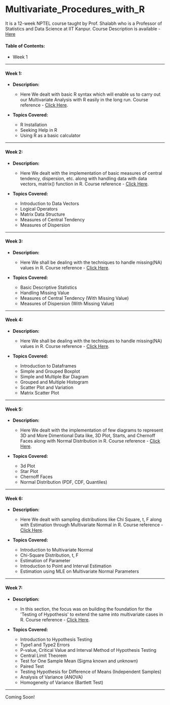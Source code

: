 # Multivariate_Procedures_with_R
It is a 12-week NPTEL course taught by Prof. Shalabh who is a Professor of Statistics and Data Science at IIT Kanpur. Course Description is available - [Here](https://onlinecourses.nptel.ac.in/noc24_mg68/preview)

#### Table of Contents:
- Week 1

****
#### **Week 1:**
-   **Description:**
    - Here We dealt with basic R syntax which will enable us to carry out our Multivariate Analysis with R easily in the long run. Course reference - [Click Here](https://onlinecourses.nptel.ac.in/noc24_mg68/unit?unit=18&lesson=23).
   

- **Topics Covered:**
    - R Installation
    - Seeking Help in R
    - Using R as a basic calculator
 
****
#### **Week 2:**
-   **Description:**
    - Here We dealt with the implementation of basic measures of central tendency, dispersion, etc. along with handling data with data vectors, matrix() function in R. Course reference - [Click Here](https://onlinecourses.nptel.ac.in/noc24_mg68/unit?unit=20&lesson=31).
   

- **Topics Covered:**
    - Introduction to Data Vectors
    - Logical Operators
    - Matrix Data Structure
    - Measures of Central Tendency
    - Measures of Dispersion

***

#### **Week 3:**
-   **Description:**
    - Here We shall be dealing with the techniques to handle missing(NA) values in R. Course reference - [Click Here](https://onlinecourses.nptel.ac.in/noc24_mg68/unit?unit=28&lesson=52).
   

- **Topics Covered:**
    - Basic Descriptive Statistics
    - Handling Missing Value
    - Measures of Central Tendency (With Missing Value)
    - Measures of Dispersion (With Missing Value)

***

#### **Week 4:**
-   **Description:**
    - Here We shall be dealing with the techniques to handle missing(NA) values in R. Course reference - [Click Here](https://onlinecourses.nptel.ac.in/noc24_mg68/unit?unit=29&lesson=56).
   

- **Topics Covered:**
    - Introduction to Dataframes
    - Simple and Grouped Boxplot
    - Simple and Multiple Bar Diagram
    - Grouped and Multiple Histogram
    - Scatter Plot and Variation
    - Matrix Scatter Plot

***

#### **Week 5:**
-   **Description:**
    - Here We dealt with the implementation of few diagrams to represent 3D and More Dimentional Data like, 3D Plot, Starts, and Chernoff Faces along with Normal Distribution in R. Course reference - [Click Here](https://onlinecourses.nptel.ac.in/noc24_mg68/unit?unit=30&lesson=61).
   

- **Topics Covered:**
    - 3d Plot
    - Star Plot
    - Chernoff Faces
    - Normal Distribution (PDF, CDF, Quantiles)

***

#### **Week 6:**
-   **Description:**
    - Here We dealt with sampling distributions like Chi Square, t, F along with Estimation through Multivariate Normal in R. Course reference - [Click Here](https://onlinecourses.nptel.ac.in/noc24_mg68/unit?unit=35&lesson=80).
   

- **Topics Covered:**
    - Introduction to Multivariate Normal
    - Chi-Square Distribution, t, F
    - Estimation of Parameter
    - Introduction to Point and Interval Estimation
    - Estimation using MLE on Multivariate Normal Parameters


***
#### **Week 7:**
-   **Description:**
    - In this section, the focus was on building the foundation for the 'Testing of Hypothesis' to extend the same into multivariate cases in R. Course reference - [Click Here](https://onlinecourses.nptel.ac.in/noc24_mg68/unit?unit=36&lesson=86).
   

- **Topics Covered:**
    - Introduction to Hypothesis Testing
    - Type1 and Type2 Errors
    - P-value, Critical Value and Interval Method of Hypothesis Testing
    - Central Limit Theorem
    - Test for One Sample Mean (Sigma known and unknown)
    - Paired Test
    - Testing Hypothesis for Difference of Means (Independent Samples)
    - Analysis of Variance (ANOVA)
    - Homogeneity of Variance (Bartlett Test)

***

Coming Soon!
